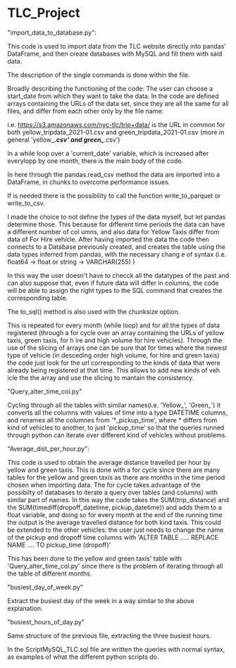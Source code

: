 # TLC_Project

"import_data_to_database.py":
 
 This code is used to import data from the TLC website directly into pandas' DataFrame, and then create databases with MySQL and fill them with said data.
  
 The description of the single commands is done within the file.
 
 Broadly describing the functioning of the code:
 The user can choose a start_date from which they want to take the data.
 In the code are defined arrays containing the URLs of the data set, since they are all the same for all files, and differ from each other only by the file name:
 
 i.e.  https://s3.amazonaws.com/nyc-tlc/trip+data/ is the URL in common for both yellow_tripdata_2021-01.csv  and green_tripdata_2021-01.csv (more in general 'yellow_***.csv' and     green_***.csv')
 
 In a while loop over a 'current_date' variable, which is increased after everylopp by one month, there is the main body of the code.
 
 In here through the pandas.read_csv method the data are imported into a DataFrame, in chunks to overcome performance issues.
 
 If is needed there is the possibility to call the function write_to_parquet or write_to_csv.
 
 I made the choice to not define the types of the data myself, but let pandas determine those. This because for different time periods the data can have a different number of col    umns, and also data for Yellow Taxis differ from data of For Hire vehicle.
 After having imported the data the code then connects to a Database previously created, and creates the table using the data types inferred from pandas, with the necessary chang    e of syntax (i.e. float64 -> float or string -> VARCHAR(255) )
 
 In this way the user doesn't have to checck all the datatypes of the past and can also suppose that, even if future data will differ in columns, the code will be able to assign     the right types to the SQL command that creates the corresponding table.
 
 The to_sql() method is also used with the chunksize option.
 
 This is repeated for every month (while loop) and for all the types of data registered (through a for cycle over an array containing the URLs of yellow taxis, green taxis, for h    ire and high volume for hire vehicles). Through the use of the slicing of arrays one can be sure that for times where the newest type of vehicle (in desceding order high volume,     for hire and green taxis) the code just look for the url corresponding to the kinds of data that were already being registered at that time. This allows to add new kinds of veh    icle the the array and use the slicing to mantain the consistency.
 
 "Query_alter_time_col.py"
 
 Cycling through all the tables with similar names(i.e. 'Yellow_', 'Green_') it converts all the columns with values of
 time into a type DATETIME columns, and renames all the columnes from '*_pickup_time', where * differs from kind of
 vehicles to another, to just 'pickup_time' so that the queries runned through python can iterate over different kind of
 vehicles without problems.
 
 
 "Average_dist_per_hour.py":
 
 This code is used to obtain the average distance travelled per hour by yellow and green taxis. This is done with a
 for cycle since there are many tables for the yellow and green taxis as there are months in the time period chosen when importing data.
 The for cycle takes advantage of the possibilty of databases to iterate a query over tables (and columns) with similar
 part of names. In this way the code takes the SUM(trip_distance) and the SUM(timediff(dropoff_datetime, pickup_datetime)) and adds
 them to a float variable, and doing so for every month at the end of the running time the output is the average travelled distance for both kind
 taxis. This could be extended to the other vehicles: the user just needs to change
 the name of the pickup and dropoff time columns with 'ALTER TABLE ..... REPLACE NAME .... TO pickup_time (dropoff)'
 
 This has been done to the yellow and green taxis' table with 'Query_alter_time_col.py' since there is the problem of iterating through all the table of different months.
 
 "busiest_day_of_week.py"
 
 Extract the busiest day of the week in a way similar to the above explanation.
 
 
 "busiest_hours_of_day.py"
 
 Same structure of the previous file, extracting the three busiest hours.
 
 
 
 In the ScriptMySQL_TLC.sql file are written the queries with normal syntax, as examples of what the different python
 scripts do.
 
 
 
 
 
 
